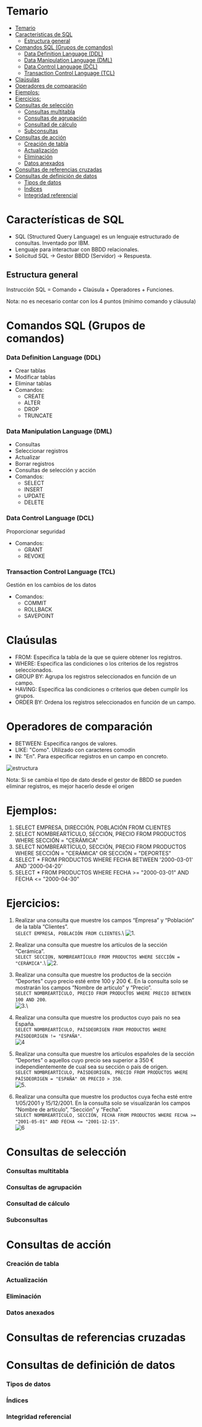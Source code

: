 # Temario

- [Temario](#temario)
- [Características de SQL](#características-de-sql)
  - [Estructura general](#estructura-general)
- [Comandos SQL (Grupos de comandos)](#comandos-sql-grupos-de-comandos)
    - [Data Definition Language (DDL)](#data-definition-language-ddl)
    - [Data Manipulation Language (DML)](#data-manipulation-language-dml)
    - [Data Control Language (DCL)](#data-control-language-dcl)
    - [Transaction Control Language (TCL)](#transaction-control-language-tcl)
- [Claúsulas](#claúsulas)
- [Operadores de comparación](#operadores-de-comparación)
- [Ejemplos:](#ejemplos)
- [Ejercicios:](#ejercicios)
- [Consultas de selección](#consultas-de-selección)
    - [Consultas multitabla](#consultas-multitabla)
    - [Consultas de agrupación](#consultas-de-agrupación)
    - [Consultad de cálculo](#consultad-de-cálculo)
    - [Subconsultas](#subconsultas)
- [Consultas de acción](#consultas-de-acción)
    - [Creación de tabla](#creación-de-tabla)
    - [Actualización](#actualización)
    - [Eliminación](#eliminación)
    - [Datos anexados](#datos-anexados)
- [Consultas de referencias cruzadas](#consultas-de-referencias-cruzadas)
- [Consultas de definición de datos](#consultas-de-definición-de-datos)
    - [Tipos de datos](#tipos-de-datos)
    - [Índices](#índices)
    - [Integridad referencial](#integridad-referencial)


# Características de SQL
- SQL (Structured Query Language) es un lenguaje estructurado de consultas. Inventado por IBM.
- Lenguaje para interactuar con BBDD relacionales.
- Solicitud SQL -> Gestor BBDD (Servidor) -> Respuesta.

## Estructura general
Instrucción SQL = Comando + Claúsula + Operadores + Funciones.

Nota: no es necesario contar con los 4 puntos (mínimo comando y cláusula)


# Comandos SQL (Grupos de comandos)

### Data Definition Language (DDL)
- Crear tablas
- Modificar tablas
- Eliminar tablas
- Comandos:
  - CREATE
  - ALTER
  - DROP
  - TRUNCATE
  
### Data Manipulation Language (DML)
- Consultas
- Seleccionar registros
- Actualizar
- Borrar registros
- Consultas de selección y acción
- Comandos:
  - SELECT
  - INSERT
  - UPDATE
  - DELETE
  
### Data Control Language (DCL)
Proporcionar seguridad
- Comandos:
  - GRANT
  - REVOKE

### Transaction Control Language (TCL)
Gestión en los cambios de los datos
- Comandos:
  - COMMIT
  - ROLLBACK
  - SAVEPOINT

# Claúsulas
- FROM: Especifica la tabla de la que se quiere obtener los registros.
- WHERE: Especifica las condiciones o los criterios de los registros seleccionados.
- GROUP BY: Agrupa los registros seleccionados en función de un campo.
- HAVING: Especifica las condiciones o criterios que deben cumplir los grupos.
- ORDER BY: Ordena los registros seleccionados en función de un campo.

# Operadores de comparación
- BETWEEN: Especifica rangos de valores.
- LIKE: "Como". Utilizado con caracteres comodín
- IN: "En". Para especificar registros en un campo en concreto.

![estructura](https://i.imgur.com/niMgDsy.png)

Nota: Si se cambia el tipo de dato desde el gestor de BBDD se pueden eliminar registros, es mejor hacerlo desde el origen

# Ejemplos:
1. SELECT EMPRESA, DIRECCIÓN, POBLACIÓN FROM CLIENTES 
2. SELECT NOMBREARTÍCULO, SECCIÓN, PRECIO FROM PRODUCTOS WHERE SECCIÓN = "CERÁMICA"
3. SELECT NOMBREARTÍCULO, SECCIÓN, PRECIO FROM PRODUCTOS WHERE SECCIÓN = "CERÁMICA" OR SECCIÓN = "DEPORTES"
4. SELECT * FROM PRODUCTOS WHERE FECHA BETWEEN '2000-03-01' AND '2000-04-20'
5. SELECT * FROM PRODUCTOS WHERE FECHA >= "2000-03-01" AND FECHA <= "2000-04-30"

# Ejercicios:
1. Realizar una consulta que muestre los campos “Empresa” y “Población” de la tabla “Clientes”.\
   `SELECT EMPRESA, POBLACIÓN FROM CLIENTES`.\ 
   ![1](https://i.imgur.com/TmyXY5N.png).
2. Realizar una consulta que muestre los artículos de la sección “Cerámica”.\
   `SELECT SECCION, NOMBREARTÍCULO FROM PRODUCTOS WHERE SECCIÓN = "CERÁMICA"`.\ 
   ![2](https://i.imgur.com/wIcjbnN.png).

3. Realizar una consulta que muestre los productos de la sección “Deportes” cuyo precio esté entre 100 y 200 €. En la consulta solo se mostrarán los campos “Nombre de artículo” y “Precio”.\
   `SELECT NOMBREARTÍCULO, PRECIO FROM PRODUCTOS WHERE PRECIO BETWEEN 100 AND 200`.\
   ![3](https://i.imgur.com/dc3zsZp.png).\
4. Realizar una consulta que muestre los productos cuyo país no sea España.\
   `SELECT NOMBREARTÍCULO, PAÍSDEORIGEN FROM PRODUCTOS WHERE PAÍSDEORIGEN != "ESPAÑA"`.\
   ![4](https://i.imgur.com/UPhJb6R.png)
5. Realizar una consulta que muestre los artículos españoles de la sección “Deportes” o aquellos cuyo precio sea superior a 350 € independientemente de cual sea su sección o país de origen.\
   ``SELECT NOMBREARTÍCULO, PAÍSDEORIGEN, PRECIO FROM PRODUCTOS WHERE PAÍSDEORIGEN = "ESPAÑA" OR PRECIO > 350``.\
   ![5](https://i.imgur.com/Nneirld.png).
6. Realizar una consulta que muestre los productos cuya fecha esté entre 1/05/2001 y 15/12/2001. En la consulta solo se visualizarán los campos “Nombre de artículo”, “Sección” y “Fecha”.\
   ``SELECT NOMBREARTÍCULO, SECCIÓN, FECHA FROM PRODUCTOS WHERE FECHA >= "2001-05-01" AND FECHA <= "2001-12-15"``.\
   ![6](https://i.imgur.com/1v0W2qH.png)



# Consultas de selección

   ### Consultas multitabla
   ### Consultas de agrupación
   ### Consultad de cálculo
   ### Subconsultas
# Consultas de acción
   ### Creación de tabla
   ### Actualización
   ### Eliminación
   ### Datos anexados
# Consultas de referencias cruzadas
# Consultas de definición de datos
   ### Tipos de datos
   ### Índices
   ### Integridad referencial
    
